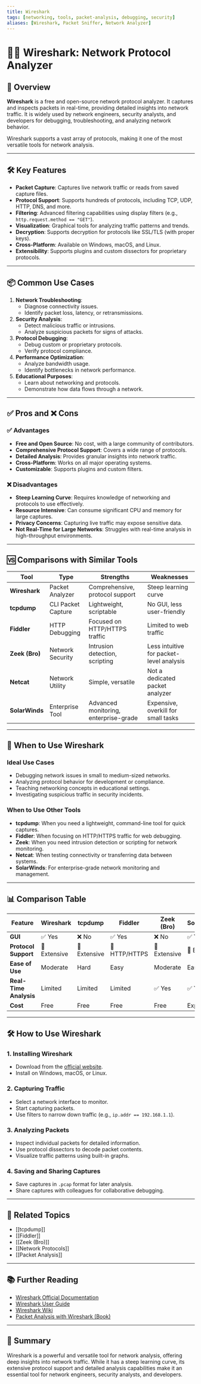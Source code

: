 ```yaml
---
title: Wireshark
tags: [networking, tools, packet-analysis, debugging, security]
aliases: [Wireshark, Packet Sniffer, Network Analyzer]
---
```


# 🕵️‍♂️ Wireshark: Network Protocol Analyzer

## 🧭 Overview

**Wireshark** is a free and open-source network protocol analyzer. It captures and inspects packets in real-time, providing detailed insights into network traffic. It is widely used by network engineers, security analysts, and developers for debugging, troubleshooting, and analyzing network behavior.

Wireshark supports a vast array of protocols, making it one of the most versatile tools for network analysis.

---

## 🛠️ Key Features

- **Packet Capture**: Captures live network traffic or reads from saved capture files.
- **Protocol Support**: Supports hundreds of protocols, including TCP, UDP, HTTP, DNS, and more.
- **Filtering**: Advanced filtering capabilities using display filters (e.g., `http.request.method == "GET"`).
- **Visualization**: Graphical tools for analyzing traffic patterns and trends.
- **Decryption**: Supports decryption for protocols like SSL/TLS (with proper keys).
- **Cross-Platform**: Available on Windows, macOS, and Linux.
- **Extensibility**: Supports plugins and custom dissectors for proprietary protocols.

---

## 📦 Common Use Cases

1. **Network Troubleshooting**:
   - Diagnose connectivity issues.
   - Identify packet loss, latency, or retransmissions.
2. **Security Analysis**:
   - Detect malicious traffic or intrusions.
   - Analyze suspicious packets for signs of attacks.
3. **Protocol Debugging**:
   - Debug custom or proprietary protocols.
   - Verify protocol compliance.
4. **Performance Optimization**:
   - Analyze bandwidth usage.
   - Identify bottlenecks in network performance.
5. **Educational Purposes**:
   - Learn about networking and protocols.
   - Demonstrate how data flows through a network.

---

## ✅ Pros and ❌ Cons

### ✅ Advantages
- **Free and Open Source**: No cost, with a large community of contributors.
- **Comprehensive Protocol Support**: Covers a wide range of protocols.
- **Detailed Analysis**: Provides granular insights into network traffic.
- **Cross-Platform**: Works on all major operating systems.
- **Customizable**: Supports plugins and custom filters.

### ❌ Disadvantages
- **Steep Learning Curve**: Requires knowledge of networking and protocols to use effectively.
- **Resource Intensive**: Can consume significant CPU and memory for large captures.
- **Privacy Concerns**: Capturing live traffic may expose sensitive data.
- **Not Real-Time for Large Networks**: Struggles with real-time analysis in high-throughput environments.

---

## 🆚 Comparisons with Similar Tools

| Tool           | Type               | Strengths                          | Weaknesses                        |
|----------------|--------------------|------------------------------------|------------------------------------|
| **Wireshark**  | Packet Analyzer    | Comprehensive, protocol support    | Steep learning curve              |
| **tcpdump**    | CLI Packet Capture | Lightweight, scriptable            | No GUI, less user-friendly        |
| **Fiddler**    | HTTP Debugging     | Focused on HTTP/HTTPS traffic      | Limited to web traffic            |
| **Zeek (Bro)** | Network Security   | Intrusion detection, scripting     | Less intuitive for packet-level analysis |
| **Netcat**     | Network Utility    | Simple, versatile                  | Not a dedicated packet analyzer   |
| **SolarWinds** | Enterprise Tool    | Advanced monitoring, enterprise-grade | Expensive, overkill for small tasks |

---

## 🧠 When to Use Wireshark

### **Ideal Use Cases**
- Debugging network issues in small to medium-sized networks.
- Analyzing protocol behavior for development or compliance.
- Teaching networking concepts in educational settings.
- Investigating suspicious traffic in security incidents.

### **When to Use Other Tools**
- **tcpdump**: When you need a lightweight, command-line tool for quick captures.
- **Fiddler**: When focusing on HTTP/HTTPS traffic for web debugging.
- **Zeek**: When you need intrusion detection or scripting for network monitoring.
- **Netcat**: When testing connectivity or transferring data between systems.
- **SolarWinds**: For enterprise-grade network monitoring and management.

---

## 📊 Comparison Table

| Feature                | Wireshark       | tcpdump        | Fiddler        | Zeek (Bro)     | SolarWinds     |
|------------------------|-----------------|----------------|----------------|----------------|----------------|
| **GUI**               | ✅ Yes          | ❌ No          | ✅ Yes         | ❌ No          | ✅ Yes         |
| **Protocol Support**   | 🌟 Extensive    | 🌟 Extensive   | 🌟 HTTP/HTTPS  | 🌟 Extensive   | 🌟 Extensive   |
| **Ease of Use**        | Moderate        | Hard           | Easy           | Moderate       | Easy           |
| **Real-Time Analysis** | Limited         | Limited        | Limited        | ✅ Yes         | ✅ Yes         |
| **Cost**               | Free            | Free           | Free           | Free           | Expensive      |

---

## 🛠️ How to Use Wireshark

### 1. **Installing Wireshark**
- Download from the [official website](https://www.wireshark.org/).
- Install on Windows, macOS, or Linux.

### 2. **Capturing Traffic**
- Select a network interface to monitor.
- Start capturing packets.
- Use filters to narrow down traffic (e.g., `ip.addr == 192.168.1.1`).

### 3. **Analyzing Packets**
- Inspect individual packets for detailed information.
- Use protocol dissectors to decode packet contents.
- Visualize traffic patterns using built-in graphs.

### 4. **Saving and Sharing Captures**
- Save captures in `.pcap` format for later analysis.
- Share captures with colleagues for collaborative debugging.

---

## 🔗 Related Topics

- [[tcpdump]]
- [[Fiddler]]
- [[Zeek (Bro)]]
- [[Network Protocols]]
- [[Packet Analysis]]

---

## 📚 Further Reading

- [Wireshark Official Documentation](https://www.wireshark.org/docs/)
- [Wireshark User Guide](https://www.wireshark.org/docs/wsug_html_chunked/)
- [Wireshark Wiki](https://wiki.wireshark.org/)
- [Packet Analysis with Wireshark (Book)](https://www.amazon.com/Packet-Analysis-Wireshark-Practical-Guide/dp/1786461676)

---

## 🧠 Summary

Wireshark is a powerful and versatile tool for network analysis, offering deep insights into network traffic. While it has a steep learning curve, its extensive protocol support and detailed analysis capabilities make it an essential tool for network engineers, security analysts, and developers.
